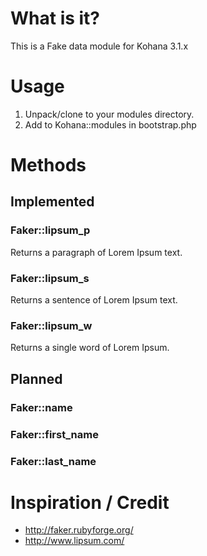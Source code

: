 # What is it?

This is a Fake data module for Kohana 3.1.x

# Usage

1. Unpack/clone to your modules directory.
2. Add to Kohana::modules in bootstrap.php

# Methods

## Implemented

### Faker::lipsum_p

Returns a paragraph of Lorem Ipsum text.

### Faker::lipsum_s

Returns a sentence of Lorem Ipsum text.

### Faker::lipsum_w

Returns a single word of Lorem Ipsum.

## Planned

### Faker::name

### Faker::first_name

### Faker::last_name

# Inspiration / Credit

- <http://faker.rubyforge.org/>
- <http://www.lipsum.com/>